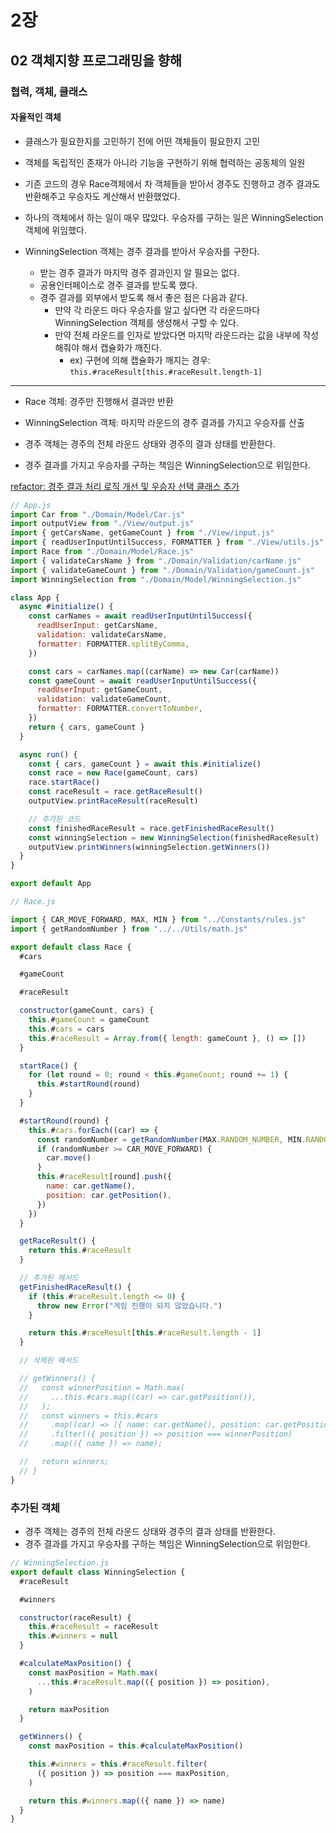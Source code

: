 # 2장

## 02 객체지향 프로그래밍을 향해

### 협력, 객체, 클래스

#### 자율적인 객체

- 클래스가 필요한지를 고민하기 전에 어떤 객체들이 필요한지 고민
- 객체를 독립적인 존재가 아니라 기능을 구현하기 위해 협력하는 공동체의 일원
- 기존 코드의 경우 Race객체에서 차 객체들을 받아서 경주도 진행하고 경주 결과도 반환해주고 우승자도 계산해서 반환했었다.
- 하나의 객체에서 하는 일이 매우 많았다. 우승자를 구하는 일은 WinningSelection 객체에 위임했다.
- WinningSelection 객체는 경주 결과를 받아서 우승자를 구한다.

  - 받는 경주 결과가 마지막 경주 결과인지 알 필요는 없다.
  - 공용인터페이스로 경주 결과를 받도록 했다.
  - 경주 결과를 외부에서 받도록 해서 좋은 점은 다음과 같다.
    - 만약 각 라운드 마다 우승자를 알고 싶다면 각 라운드마다 WinningSelection 객체를 생성해서 구할 수 있다.
    - 만약 전체 라운드를 인자로 받았다면 마지막 라운드라는 값을 내부에 작성해줘야 해서 캡슐화가 깨진다.
      - ex) 구현에 의해 캡슐화가 깨지는 경우: `this.#raceResult[this.#raceResult.length-1]`

---

- Race 객체: 경주만 진행해서 결과만 반환
- WinningSelection 객체: 마지막 라운드의 경주 결과를 가지고 우승자를 산출

- 경주 객체는 경주의 전체 라운드 상태와 경주의 결과 상태를 반환한다.
- 경주 결과를 가지고 우승자를 구하는 책임은 WinningSelection으로 위임한다.

[refactor: 경주 결과 처리 로직 개선 및 우승자 선택 클래스 추가](https://github.com/dlsxjzld/javascript-racingcar/commit/3f9d4870425f50d0f43d8825afb5d15debc7c1a8)

```js
// App.js
import Car from "./Domain/Model/Car.js"
import outputView from "./View/output.js"
import { getCarsName, getGameCount } from "./View/input.js"
import { readUserInputUntilSuccess, FORMATTER } from "./View/utils.js"
import Race from "./Domain/Model/Race.js"
import { validateCarsName } from "./Domain/Validation/carName.js"
import { validateGameCount } from "./Domain/Validation/gameCount.js"
import WinningSelection from "./Domain/Model/WinningSelection.js"

class App {
  async #initialize() {
    const carNames = await readUserInputUntilSuccess({
      readUserInput: getCarsName,
      validation: validateCarsName,
      formatter: FORMATTER.splitByComma,
    })

    const cars = carNames.map((carName) => new Car(carName))
    const gameCount = await readUserInputUntilSuccess({
      readUserInput: getGameCount,
      validation: validateGameCount,
      formatter: FORMATTER.convertToNumber,
    })
    return { cars, gameCount }
  }

  async run() {
    const { cars, gameCount } = await this.#initialize()
    const race = new Race(gameCount, cars)
    race.startRace()
    const raceResult = race.getRaceResult()
    outputView.printRaceResult(raceResult)

    // 추가된 코드
    const finishedRaceResult = race.getFinishedRaceResult()
    const winningSelection = new WinningSelection(finishedRaceResult)
    outputView.printWinners(winningSelection.getWinners())
  }
}

export default App
```

```js
// Race.js

import { CAR_MOVE_FORWARD, MAX, MIN } from "../Constants/rules.js"
import { getRandomNumber } from "../../Utils/math.js"

export default class Race {
  #cars

  #gameCount

  #raceResult

  constructor(gameCount, cars) {
    this.#gameCount = gameCount
    this.#cars = cars
    this.#raceResult = Array.from({ length: gameCount }, () => [])
  }

  startRace() {
    for (let round = 0; round < this.#gameCount; round += 1) {
      this.#startRound(round)
    }
  }

  #startRound(round) {
    this.#cars.forEach((car) => {
      const randomNumber = getRandomNumber(MAX.RANDOM_NUMBER, MIN.RANDOM_NUMBER)
      if (randomNumber >= CAR_MOVE_FORWARD) {
        car.move()
      }
      this.#raceResult[round].push({
        name: car.getName(),
        position: car.getPosition(),
      })
    })
  }

  getRaceResult() {
    return this.#raceResult
  }

  // 추가된 메서드
  getFinishedRaceResult() {
    if (this.#raceResult.length <= 0) {
      throw new Error("게임 진행이 되지 않았습니다.")
    }

    return this.#raceResult[this.#raceResult.length - 1]
  }

  // 삭제된 메서드

  // getWinners() {
  //   const winnerPosition = Math.max(
  //     ...this.#cars.map((car) => car.getPosition()),
  //   );
  //   const winners = this.#cars
  //     .map((car) => ({ name: car.getName(), position: car.getPosition() }))
  //     .filter(({ position }) => position === winnerPosition)
  //     .map(({ name }) => name);

  //   return winners;
  // }
}
```

### 추가된 객체

- 경주 객체는 경주의 전체 라운드 상태와 경주의 결과 상태를 반환한다.
- 경주 결과를 가지고 우승자를 구하는 책임은 WinningSelection으로 위임한다.

```js
// WinningSelection.js
export default class WinningSelection {
  #raceResult

  #winners

  constructor(raceResult) {
    this.#raceResult = raceResult
    this.#winners = null
  }

  #calculateMaxPosition() {
    const maxPosition = Math.max(
      ...this.#raceResult.map(({ position }) => position),
    )

    return maxPosition
  }

  getWinners() {
    const maxPosition = this.#calculateMaxPosition()

    this.#winners = this.#raceResult.filter(
      ({ position }) => position === maxPosition,
    )

    return this.#winners.map(({ name }) => name)
  }
}
```
